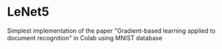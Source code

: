 # LeNet5
Simplest implementation of the paper "Gradient-based learning applied to document recognition" in Colab using MNIST database
